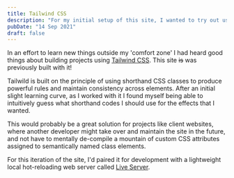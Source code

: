 ```yaml
---
title: Tailwind CSS
description: "For my initial setup of this site, I wanted to try out using Tailwind CSS for the first time. I found it quick to learn and have fun working with!"
pubDate: "14 Sep 2021"
draft: false
---
```


In an effort to learn new things outside my 'comfort zone' I had heard good things about building projects using [Tailwind CSS](https://tailwindcss.com/). This site <strike>is</strike> was previously built with it!

Tailwild is built on the principle of using shorthand CSS classes to produce powerful rules and maintain consistency across elements. After an initial slight learning curve, as I worked with it I found myself being able to intuitively guess what shorthand codes I should use for the effects that I wanted.

This would probably be a great solution for projects like client websites, where another developer might take over and maintain the site in the future, and not have to mentally de-compile a mountain of custom CSS attributes assigned to semantically named class elements.

For this iteration of the site, I'd paired it for development with a lightweight local hot-reloading web server called [Live Server](http://tapiov.net/live-server/).